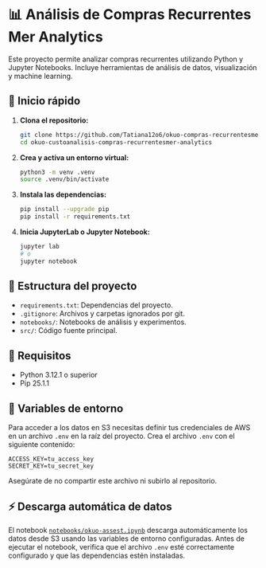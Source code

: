 # 📊 Análisis de Compras Recurrentes Mer Analytics

Este proyecto permite analizar compras recurrentes utilizando Python y Jupyter Notebooks. Incluye herramientas de análisis de datos, visualización y machine learning.

## 🚀 Inicio rápido

1. **Clona el repositorio:**
   ```sh
   git clone https://github.com/Tatiana12o6/okuo-compras-recurrentesmer-analytics
   cd okuo-custoanalisis-compras-recurrentesmer-analytics
   ```

2. **Crea y activa un entorno virtual:**
   ```sh
   python3 -m venv .venv
   source .venv/bin/activate
   ```

3. **Instala las dependencias:**
   ```sh
   pip install --upgrade pip
   pip install -r requirements.txt
   ```

4. **Inicia JupyterLab o Jupyter Notebook:**
   ```sh
   jupyter lab
   # o
   jupyter notebook
   ```

## 📁 Estructura del proyecto

- `requirements.txt`: Dependencias del proyecto.
- `.gitignore`: Archivos y carpetas ignorados por git.
- `notebooks/`: Notebooks de análisis y experimentos.
- `src/`: Código fuente principal.

## 🐍 Requisitos

- Python 3.12.1 o superior
- Pip 25.1.1

## 🔑 Variables de entorno

Para acceder a los datos en S3 necesitas definir tus credenciales de AWS en un archivo `.env` en la raíz del proyecto. Crea el archivo `.env` con el siguiente contenido:

```
ACCESS_KEY=tu_access_key
SECRET_KEY=tu_secret_key
```

Asegúrate de no compartir este archivo ni subirlo al repositorio.

## ⚡ Descarga automática de datos

El notebook [`notebooks/okuo-assest.ipynb`](notebooks/okuo-assest.ipynb) descarga automáticamente los datos desde S3 usando las variables de entorno configuradas. Antes de ejecutar el notebook, verifica que el archivo `.env` esté correctamente configurado y que las dependencias estén instaladas.
